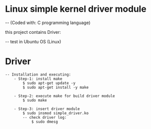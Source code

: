 # Linux simple kernel driver module

-- (Coded with: C programming language)

this project contains Driver:

-- test in Ubuntu OS (Linux)

# Driver
    -- Installation and executing:
        - Step-1: install make
            $ sudo apt-get update -y
            $ sudo apt-get install -y make

        - Step-2: execute make for build driver module
            $ sudo make

        - Step-3: insert driver module
            $ sudo insmod simple_driver.ko
            -- check driver log:
                $ sudo dmesg

